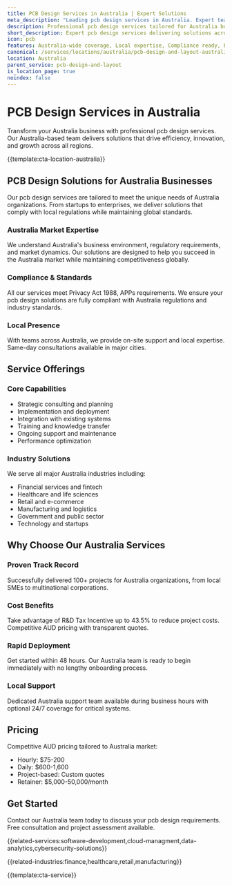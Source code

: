 ```yaml
---
title: PCB Design Services in Australia | Expert Solutions
meta_description: "Leading pcb design services in Australia. Expert teams, proven results, R&D Tax Incentive up to 43.5%. Get started today."
description: Professional pcb design services tailored for Australia businesses
short_description: Expert pcb design services delivering solutions across Australia.
icon: pcb
features: Australia-wide coverage, Local expertise, Compliance ready, Fast deployment, Cost-effective, Proven results
canonical: /services/locations/australia/pcb-design-and-layout-australia.html
location: Australia
parent_service: pcb-design-and-layout
is_location_page: true
noindex: false
---
```


# PCB Design Services in Australia

Transform your Australia business with professional pcb design services. Our Australia-based team delivers solutions that drive efficiency, innovation, and growth across all regions.

{{template:cta-location-australia}}

## PCB Design Solutions for Australia Businesses

Our pcb design services are tailored to meet the unique needs of Australia organizations. From startups to enterprises, we deliver solutions that comply with local regulations while maintaining global standards.

### Australia Market Expertise

We understand Australia's business environment, regulatory requirements, and market dynamics. Our solutions are designed to help you succeed in the Australia market while maintaining competitiveness globally.

### Compliance & Standards

All our services meet Privacy Act 1988, APPs requirements. We ensure your pcb design solutions are fully compliant with Australia regulations and industry standards.

### Local Presence

With teams across Australia, we provide on-site support and local expertise. Same-day consultations available in major cities.

## Service Offerings

### Core Capabilities
- Strategic consulting and planning
- Implementation and deployment
- Integration with existing systems
- Training and knowledge transfer
- Ongoing support and maintenance
- Performance optimization

### Industry Solutions
We serve all major Australia industries including:
- Financial services and fintech
- Healthcare and life sciences
- Retail and e-commerce
- Manufacturing and logistics
- Government and public sector
- Technology and startups

## Why Choose Our Australia Services

### Proven Track Record
Successfully delivered 100+ projects for Australia organizations, from local SMEs to multinational corporations.

### Cost Benefits
Take advantage of R&D Tax Incentive up to 43.5% to reduce project costs. Competitive AUD pricing with transparent quotes.

### Rapid Deployment
Get started within 48 hours. Our Australia team is ready to begin immediately with no lengthy onboarding process.

### Local Support
Dedicated Australia support team available during business hours with optional 24/7 coverage for critical systems.

## Pricing

Competitive AUD pricing tailored to Australia market:
- Hourly: $75-200
- Daily: $600-1,600
- Project-based: Custom quotes
- Retainer: $5,000-50,000/month

## Get Started

Contact our Australia team today to discuss your pcb design requirements. Free consultation and project assessment available.

{{related-services:software-development,cloud-managment,data-analytics,cybersecurity-solutions}}

{{related-industries:finance,healthcare,retail,manufacturing}}

{{template:cta-service}}
